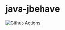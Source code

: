 # java-jbehave

![Github Actions](https://github.com/gherkin-by-example/java-jbehave/blob/main/.github/workflows/maven.yml/badge.svg)
